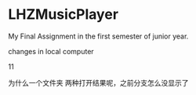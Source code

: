 # LHZMusicPlayer
My Final Assignment in the first semester of junior year.

changes in local computer

11





为什么一个文件夹 两种打开结果呢，之前分支怎么没显示了